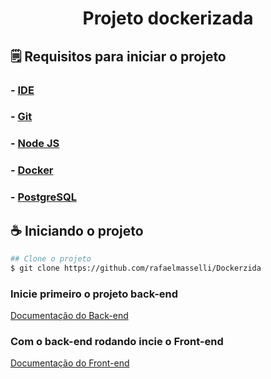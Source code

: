 <h1 align="center"> Projeto dockerizada</h1>

## 🗒️ Requisitos para iniciar o projeto

### - [IDE](https://code.visualstudio.com/)

### - [Git](https://git-scm.com/)

### - [Node JS](https://nodejs.org/en/)

### - [Docker](https://www.docker.com/products/docker-desktop/)

### - [PostgreSQL](https://www.postgresql.org/download/)

## ☕ Iniciando o projeto

```bash
## Clone o projeto
$ git clone https://github.com/rafaelmasselli/Dockerzida
```

### Inicie primeiro o projeto back-end

[Documentação do Back-end](https://github.com/rafaelmasselli/Dockerizada/tree/master/server)

### Com o back-end rodando incie o Front-end

[Documentação do Front-end](https://github.com/rafaelmasselli/Dockerizada/tree/master/client)
